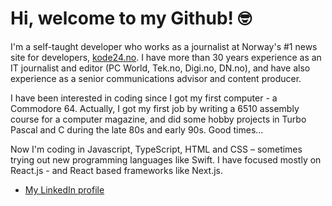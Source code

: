 # Hi, welcome to my Github! 🤓

I'm a self-taught developer who works as a journalist at Norway's #1 news site for developers, [kode24.no](https://kode24.no). I have more than 30 years experience as an IT journalist and editor (PC World, Tek.no, Digi.no, DN.no), and have also experience as a senior communications advisor and content producer. 

I have been interested in coding since I got my first computer - a Commodore 64. Actually, I got my first job by writing a 6510 assembly course for a computer magazine, and did some hobby projects in Turbo Pascal and C during the late 80s and early 90s. Good times...

Now I'm coding in Javascript, TypeScript, HTML and CSS – sometimes trying out new programming languages like Swift. I have focused mostly on React.js - and React based frameworks like Next.js. 

- [My LinkedIn profile](https://www.linkedin.com/in/lekanger/)

